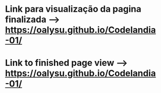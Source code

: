 # Link para visualização da pagina finalizada --> https://oalysu.github.io/Codelandia-01/
# Link to finished page view --> https://oalysu.github.io/Codelandia-01/
